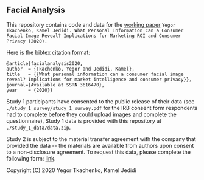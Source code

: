 ## Facial Analysis

This repository contains code and data for the [working paper](https://ssrn.com/abstract=3616470)
`Yegor Tkachenko, Kamel Jedidi. What Personal Information Can a Consumer Facial Image Reveal? Implications for Marketing ROI and Consumer Privacy (2020).`

Here is the bibtex citation format:
```
@article{facialanalysis2020,
author  = {Tkachenko, Yegor and Jedidi, Kamel},
title   = {{What personal information can a consumer facial image reveal? Implications for market intelligence and consumer privacy}},
journal={Available at SSRN 3616470},
year    = {2020}}
```

Study 1 participants have consented to the public release of their data (see `./study_1_survey/study_1_survey.pdf` for the IRB consent form respondents had to complete before they could upload images and complete the questionnaire), Study 1 data is provided with this repository at `./study_1_data/data.zip`.

Study 2 is subject to the material transfer agreement with the company that provided the data -- the materials are available from authors upon consent to a non-disclosure agreement. To request this data, please complete the following form: [link](https://app.getparampara.com/s/b4323991-fbb1-4e84-9bab-b6bf4cc054c7).


Copyright (C) 2020 Yegor Tkachenko, Kamel Jedidi
